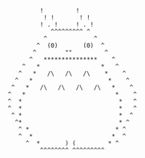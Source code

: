                             !         !          
                             ! !       ! !          
                            ! . !     ! . !          
                               ^^^^^^^^^ ^            
                             ^             ^          
                           ^  (0)       (0)  ^       
                          ^        ""         ^       
                         ^   ***************    ^     
                       ^   *                 *   ^    
                      ^   *   /\   /\   /\    *    ^   
                     ^   *                     *    ^
                    ^   *   /\   /\   /\   /\   *    ^
                   ^   *                         *    ^
                   ^  *                           *   ^
                   ^  *                           *   ^
                    ^ *                           *  ^  
                     ^*                           * ^ 
                      ^ *                        * ^
                      ^  *                      *  ^
                        ^  *       ) (         * ^
                            ^^^^^^^^ ^^^^^^^^^ 
